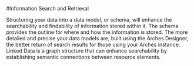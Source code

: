 
#Information Search and Retrieval

Structuring your data into a data model, or schema, will enhance the searchability and findability of information stored within it.
The schema provides the outline for where and how the information is stored. The more detailed and precise your data models are, built using the Arches Designer,
the better return of search results for those using your Arches instance. Linked Data is a graph structure that can enhance searchability
by establishing semantic connections between resource elements.